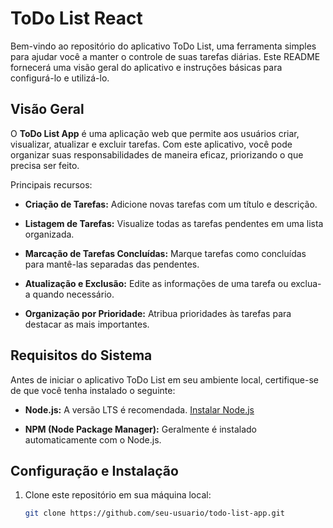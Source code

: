 # ToDo List React

Bem-vindo ao repositório do aplicativo ToDo List, uma ferramenta simples para ajudar você a manter o controle de suas tarefas diárias. Este README fornecerá uma visão geral do aplicativo e instruções básicas para configurá-lo e utilizá-lo.

## Visão Geral

O **ToDo List App** é uma aplicação web que permite aos usuários criar, visualizar, atualizar e excluir tarefas. Com este aplicativo, você pode organizar suas responsabilidades de maneira eficaz, priorizando o que precisa ser feito.

Principais recursos:

- **Criação de Tarefas:** Adicione novas tarefas com um título e descrição.

- **Listagem de Tarefas:** Visualize todas as tarefas pendentes em uma lista organizada.

- **Marcação de Tarefas Concluídas:** Marque tarefas como concluídas para mantê-las separadas das pendentes.

- **Atualização e Exclusão:** Edite as informações de uma tarefa ou exclua-a quando necessário.

- **Organização por Prioridade:** Atribua prioridades às tarefas para destacar as mais importantes.

## Requisitos do Sistema

Antes de iniciar o aplicativo ToDo List em seu ambiente local, certifique-se de que você tenha instalado o seguinte:

- **Node.js:** A versão LTS é recomendada. [Instalar Node.js](https://nodejs.org/)

- **NPM (Node Package Manager):** Geralmente é instalado automaticamente com o Node.js.

## Configuração e Instalação

1. Clone este repositório em sua máquina local:

   ```bash
   git clone https://github.com/seu-usuario/todo-list-app.git
